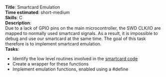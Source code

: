 **Title**: Smartcard Emulation  
**Time estimated**: short-medium  
**Skills**: C  
**Description**:  
Due to a lack of GPIO pins on the main microcontroller, the SWD CLK/IO are mapped to normally used smartcard signals. As a result, it is impossible to debug and use our smartcard at the same time. The goal of this task therefore is to implement smartcard emulation.  
**Tasks**:  
- Identify the low level routines involved in the <a href="https://github.com/mooltipass/minible/blob/master/source_code/main_mcu/src/SMARTCARD/smartcard_lowlevel.c">smartcard code</a>
- Create a wrapper for these functions
- Implement emulation functions, enabled using a #define
